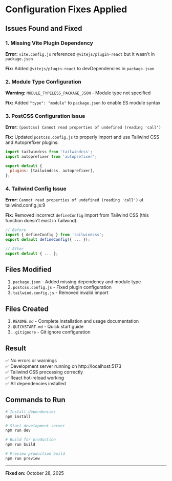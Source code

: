 # Configuration Fixes Applied

## Issues Found and Fixed

### 1. Missing Vite Plugin Dependency
**Error:** `vite.config.js` referenced `@vitejs/plugin-react` but it wasn't in `package.json`

**Fix:** Added `@vitejs/plugin-react` to devDependencies in `package.json`

### 2. Module Type Configuration
**Warning:** `MODULE_TYPELESS_PACKAGE_JSON` - Module type not specified

**Fix:** Added `"type": "module"` to `package.json` to enable ES module syntax

### 3. PostCSS Configuration Issue
**Error:** `[postcss] Cannot read properties of undefined (reading 'call')`

**Fix:** Updated `postcss.config.js` to properly import and use Tailwind CSS and Autoprefixer plugins:
```javascript
import tailwindcss from 'tailwindcss';
import autoprefixer from 'autoprefixer';

export default {
  plugins: [tailwindcss, autoprefixer],
};
```

### 4. Tailwind Config Issue
**Error:** `Cannot read properties of undefined (reading 'call')` at tailwind.config.js:9

**Fix:** Removed incorrect `defineConfig` import from Tailwind CSS (this function doesn't exist in Tailwind):
```javascript
// Before
import { defineConfig } from 'tailwindcss';
export default defineConfig({ ... });

// After
export default { ... };
```

## Files Modified

1. `package.json` - Added missing dependency and module type
2. `postcss.config.js` - Fixed plugin configuration
3. `tailwind.config.js` - Removed invalid import

## Files Created

1. `README.md` - Complete installation and usage documentation
2. `QUICKSTART.md` - Quick start guide
3. `.gitignore` - Git ignore configuration

## Result

✅ No errors or warnings  
✅ Development server running on http://localhost:5173  
✅ Tailwind CSS processing correctly  
✅ React hot-reload working  
✅ All dependencies installed  

## Commands to Run

```bash
# Install dependencies
npm install

# Start development server
npm run dev

# Build for production
npm run build

# Preview production build
npm run preview
```

---
**Fixed on:** October 28, 2025

